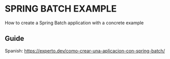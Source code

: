 # SPRING BATCH EXAMPLE

How to create a Spring Batch application with a concrete example

## Guide

Spanish:
https://experto.dev/como-crear-una-aplicacion-con-spring-batch/

